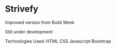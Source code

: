 # Strivefy
 
Improved version from Build Week

Still under development


Technologies Used:
HTML
CSS
Javascript
Bootstrap